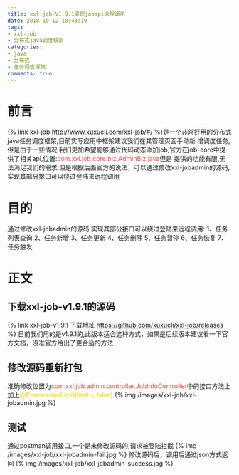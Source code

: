 ```yaml
---
title: xxl-job-V1.9.1实现jobapi远程调用
date: 2018-10-12 10:43:19
tags:
- xxl-job
- 分布式java调度框架
categories:
- java
- 分布式
- 任务调度框架
comments: true
---
```

# 前言
{% link xxl-job http://www.xuxueli.com/xxl-job/#/ %}是一个非常好用的分布式java任务调度框架,目前实际应用中框架建议我们在其管理页面手动新
增调度任务,但是由于一些情况,我们更加希望能够通过代码动态添加job,官方在job-core中提供了相关api,位置:<font color="#eb4d4b">com.xxl.job.core.biz.AdminBiz.java</font>但是
提供的功能有限,无法满足我们的需求,但是根据后面官方的说法，可以通过修改xxl-jobadmin的源码,实现其部分接口可以绕过登陆来远程调用

# 目的
通过修改xxl-jobadmin的源码,实现其部分接口可以绕过登陆来远程调用:
1、任务列表查询
2、任务新增
3、任务更新
4、任务删除
5、任务暂停
6、任务恢复
7、任务触发
<!-- more -->

# 正文
## 下载xxl-job-v1.9.1的源码
{% link xxl-job-v1.9.1 下载地址 https://github.com/xuxueli/xxl-job/releases %}
目前我们用的是v1.9.1的,此版本适合这种方式，如果是后续版本建议看一下官方文档，没准官方给出了更合适的方法

## 修改源码重新打包
准确修改位置为<font color="#eb4d4b">com.xxl.job.admin.controller.JobInfoController</font>中的接口方法上加上<font color="#f9ca24">@PermessionLimit(limit = false)</font>
{% img /images/xxl-job/xxl-jobadmin.jpg %}

## 测试
通过postman调用接口,一个是未修改源码的,请求被登陆拦截
{% img /images/xxl-job/xxl-jobadmin-fail.jpg %}
修改源码后，调用后通过json方式返回
{% img /images/xxl-job/xxl-jobadmin-success.jpg %}